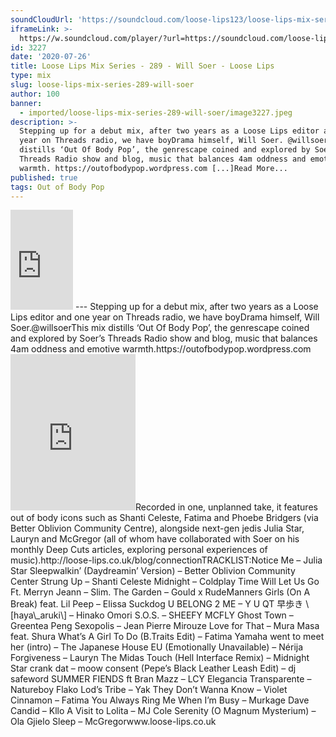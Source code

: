 ```yaml
---
soundCloudUrl: 'https://soundcloud.com/loose-lips123/loose-lips-mix-series-289-will-soers'
iframeLink: >-
  https://w.soundcloud.com/player/?url=https://soundcloud.com/loose-lips123/loose-lips-mix-series-289-will-soers&color=00aabb&auto_play=false&hide_related=false&show_comments=true&show_user=true&show_reposts=false
id: 3227
date: '2020-07-26'
title: Loose Lips Mix Series - 289 - Will Soer - Loose Lips
type: mix
slug: loose-lips-mix-series-289-will-soer
author: 100
banner:
  - imported/loose-lips-mix-series-289-will-soer/image3227.jpeg
description: >-
  Stepping up for a debut mix, after two years as a Loose Lips editor and one
  year on Threads radio, we have boyDrama himself, Will Soer. @willsoer This mix
  distills ‘Out Of Body Pop’, the genrescape coined and explored by Soer’s
  Threads Radio show and blog, music that balances 4am oddness and emotive
  warmth. https://outofbodypop.wordpress.com [...]Read More...
published: true
tags: Out of Body Pop
---
```

<iframe id="sc-widget" title="title" width="100" height="160" scrolling="no" frameborder="yes" allow="autoplay" src="https://w.soundcloud.com/player/?url=https://soundcloud.com/loose-lips123/loose-lips-mix-series-289-will-soers&amp;color=00aabb&amp;auto_play=false&amp;hide_related=false&amp;show_comments=true&amp;show_user=true&amp;show_reposts=false"></iframe>
---
Stepping up for a debut mix, after two years as a Loose Lips editor and one year on Threads radio, we have boyDrama himself, Will Soer.@willsoerThis mix distills ‘Out Of Body Pop’, the genrescape coined and explored by Soer’s Threads Radio show and blog, music that balances 4am oddness and emotive warmth.https://outofbodypop.wordpress.com  
<iframe loading="lazy" title="Will Soer" width="200" height="250" src="https://www.mixcloud.com/widget/follow/?u=https%3A%2F%2Fwww.mixcloud.com%2Fwill-soer%2F" frameborder="0"></iframe>Recorded in one, unplanned take, it features out of body icons such as Shanti Celeste, Fatima and Phoebe Bridgers (via Better Oblivion Community Centre), alongside next-gen jedis Julia Star, Lauryn and McGregor (all of whom have collaborated with Soer on his monthly Deep Cuts articles, exploring personal experiences of music).http://loose-lips.co.uk/blog/connectionTRACKLIST:Notice Me – Julia Star  
Sleepwalkin’ (Daydreamin’ Version) – Better Oblivion Community Center  
Strung Up – Shanti Celeste  
Midnight – Coldplay  
Time Will Let Us Go Ft. Merryn Jeann – Slim.  
The Garden – Gould x RudeManners  
Girls (On A Break) feat. Lil Peep – Elissa Suckdog  
U BELONG 2 ME – Y U QT  
早歩き \[haya\_aruki\] – Hinako Omori  
S.O.S. – SHEEFY MCFLY  
Ghost Town – Greentea Peng  
Sexopolis – Jean Pierre Mirouze  
Love for That – Mura Masa feat. Shura  
What’s A Girl To Do (B.Traits Edit) – Fatima Yamaha  
went to meet her (intro) – The Japanese House  
EU (Emotionally Unavailable) – Nérija  
Forgiveness – Lauryn  
The Midas Touch (Hell Interface Remix) – Midnight Star  
crank dat – moow  
consent (Pepe’s Black Leather Leash Edit) – dj safeword  
SUMMER FIENDS ft Bran Mazz – LCY  
Elegancia Transparente – Natureboy Flako  
Lod’s Tribe – Yak  
They Don’t Wanna Know – Violet  
Cinnamon – Fatima  
You Always Ring Me When I’m Busy – Murkage Dave  
Candid – Kllo  
A Visit to Lolita – MJ Cole  
Serenity (O Magnum Mysterium) – Ola Gjielo  
Sleep – McGregorwww.loose-lips.co.uk